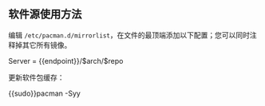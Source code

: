 ## 软件源使用方法

编辑 `/etc/pacman.d/mirrorlist`，在文件的最顶端添加以下配置；您可以同时注释掉其它所有镜像。

<tmpl z-lang="ini" z-path="/etc/pacman.d/mirrorlist">
Server = {{endpoint}}/$arch/$repo
</tmpl>

更新软件包缓存：

<tmpl z-lang="bash">
{{sudo}}pacman -Syy
</tmpl>
